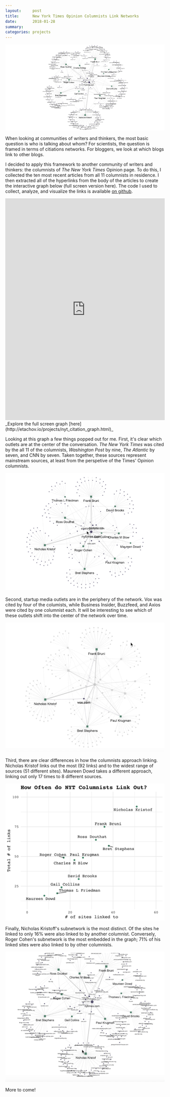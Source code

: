 ```yaml
---
layout:     post
title:      New York Times Opinion Columnists Link Networks
date:       2018-01-28
summary:    
categories: projects
---
```


![](/images/2018-01-28-nyt-graph-header.png)

When looking at communities of writers and thinkers, the most basic question is who is talking about whom? For scientists, the question is framed in terms of citiations networks. For bloggers, we look at which blogs link to other blogs. 

I decided to apply this framework to another community of writers and thinkers: the  columnists of _The New York Times_ Opinion page. To do this, I collected the ten most recent articles from all 11 columnists in residence. I then extracted all of the hyperlinks from the body of the articles to create the interactive graph below (full screen version here). The code I used to collect, analyze, and visualize the links is available [on github](https://github.com/etachov/nyt_opinion_citations).

<iframe width='100%' height='700px' frameBorder='0' src='http://etachov.io/projects/nyt_citation_graph_simple.html'></iframe>
_Explore the full screen graph  [here](http://etachov.io/projects/nyt_citation_graph.html)_

Looking at this graph a few things popped out for me. First, it's clear which outlets are at the center of the conversation. _The New York Times_ was cited by the all 11 of the columnists, _Washington Post_ by nine, _The Atlantic_ by seven, and CNN by seven. Taken together, these sources represent mainstream sources, at least from the perspetive of the Times' Opinion columnists.

![](/images/2018-01-28-nyt-graph-1-top-sources.gif)

Second, startup media outlets are in the periphery of the network. Vox was cited by four of the columists, while Business Insider, Buzzfeed, and Axios were cited by one columnist each. It will be interesting to see which of these outlets shift into the center of the network over time.

![](/images/2018-01-28-nyt-graph-2-startup-media.gif)

Third, there are clear differences in how the columnists approach linking. Nicholas Kristof links out the most (92 links) and to the widest range of sources (51 different sites). Maureen Dowd takes a different approach, linking out only 17 times to 8 different sources.

![](/images/2018-01-28-citation_frequency.png)

Finally, Nicholas Kristoff's subnetwork is the most distinct. Of the sites he linked to only 16% were also linked to by another columnist. Conversely, Roger Cohen's subnetwork is the most embedded in the graph; 71% of his linked sites were also linked to by other columnists.

![](/images/2018-01-28-nyt-graph-4-distinct.gif)

More to come!
